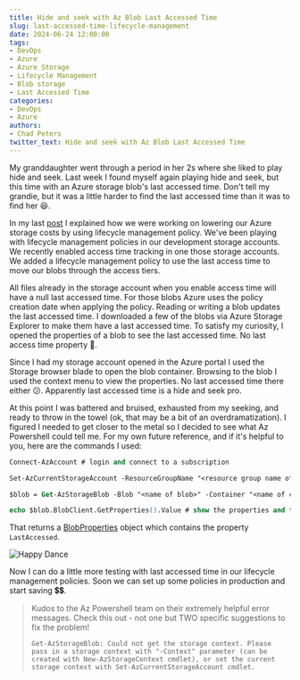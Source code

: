 ```yaml
---
title: Hide and seek with Az Blob Last Accessed Time
slug: last-accessed-time-lifecycle-management
date: 2024-06-24 12:00:00
tags:
- DevOps
- Azure
- Azure Storage
- Lifecycle Management
- Blob storage
- Last Accessed Time
categories:
- DevOps
- Azure
authors: 
- Chad Peters
twitter_text: Hide and seek with Az Blob Last Accessed Time
---
```


My granddaughter went through a period in her 2s where she liked to play hide and seek. Last week I found myself again playing hide and seek, but this time with an Azure storage blob's last accessed time. Don't tell my grandie, but it was a little harder to find the last accessed time than it was to find her 😆.

In my last [post](https://rimdev.io/storage-lifecycle-management) I explained how we were working on lowering our Azure storage costs by using lifecycle management policy. We've been playing with lifecycle management policies in our development storage accounts. We recently enabled access time tracking in one those storage accounts. We added a lifecycle management policy to use the last access time to move our blobs through the access tiers.  

All files already in the storage account when you enable access time will have a null last accessed time. For those blobs Azure uses the policy creation date when applying the policy. Reading or writing a blob updates the last accessed time. I downloaded a few of the blobs via Azure Storage Explorer to make them have a last accessed time. To satisfy my curiosity, I opened the properties of a blob to see the last accessed time. No last access time property 🤔. 

Since I had my storage account opened in the Azure portal I used the Storage browser blade to open the blob container. Browsing to the blob I used the context menu to view the properties. No last accessed time there either 😕. Apparently last accessed time is a hide and seek pro. 

At this point I was battered and bruised, exhausted from my seeking, and ready to throw in the towel (ok, that may be a bit of an overdramatization). I figured I needed to get closer to the metal so I decided to see what Az Powershell could tell me. For my own future reference, and if it's helpful to you, here are the commands I used:

```ps
Connect-AzAccount # login and connect to a subscription

Set-AzCurrentStorageAccount -ResourceGroupName "<resource group name of your storage account>" -Name "<name of storage account>" # sets the storage context

$blob = Get-AzStorageBlob -Blob "<name of blob>" -Container "<name of container that has your blob>" # get the blob for which you want property information

echo $blob.BlobClient.GetProperties().Value # show the properties and their values
```

That returns a [BlobProperties](https://learn.microsoft.com/en-us/dotnet/api/azure.storage.blobs.models.blobproperties?view=azure-dotnet) object which contains the property `LastAccessed`. 

![Happy Dance](https://i.giphy.com/media/v1.Y2lkPTc5MGI3NjExNnZ0Z2Z5NHdxbDQ2cjlwNHJlaXc1eTdubDNtY3dhbWFyaXUzZ253biZlcD12MV9pbnRlcm5hbF9naWZfYnlfaWQmY3Q9Zw/3ofT5I53iCdlGUjzt6/giphy.gif)

Now I can do a little more testing with last accessed time in our lifecycle management policies. Soon we can set up some policies in production and start saving 💲💲. 

> Kudos to the Az Powershell team on their extremely helpful error messages. Check this out - not one but TWO specific suggestions to fix the problem! 
>
> `Get-AzStorageBlob: Could not get the storage context. Please pass in a storage context with "-Context" parameter (can be created with New-AzStorageContext cmdlet), or set the current storage context with Set-AzCurrentStorageAccount cmdlet.`


